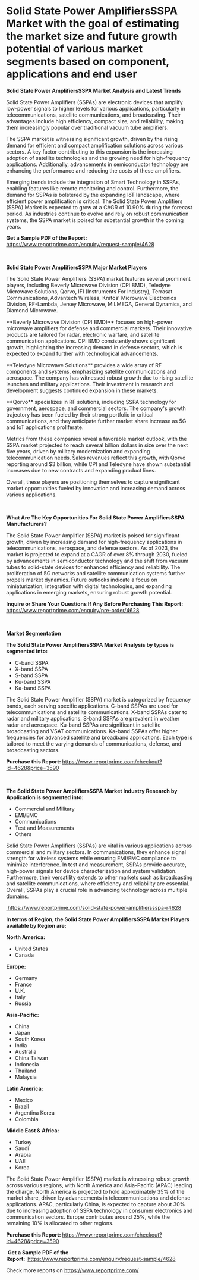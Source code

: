 <p><h1>Solid State Power AmplifiersSSPA Market with the goal of estimating the market size and future growth potential of various market segments based on component, applications and end user</h1></p><p><strong>Solid State Power AmplifiersSSPA Market Analysis and Latest Trends</strong></p>
<p><p>Solid State Power Amplifiers (SSPAs) are electronic devices that amplify low-power signals to higher levels for various applications, particularly in telecommunications, satellite communications, and broadcasting. Their advantages include high efficiency, compact size, and reliability, making them increasingly popular over traditional vacuum tube amplifiers.</p><p>The SSPA market is witnessing significant growth, driven by the rising demand for efficient and compact amplification solutions across various sectors. A key factor contributing to this expansion is the increasing adoption of satellite technologies and the growing need for high-frequency applications. Additionally, advancements in semiconductor technology are enhancing the performance and reducing the costs of these amplifiers.</p><p>Emerging trends include the integration of Smart Technology in SSPAs, enabling features like remote monitoring and control. Furthermore, the demand for SSPAs is bolstered by the expanding IoT landscape, where efficient power amplification is critical. The Solid State Power Amplifiers (SSPA) Market is expected to grow at a CAGR of 10.90% during the forecast period. As industries continue to evolve and rely on robust communication systems, the SSPA market is poised for substantial growth in the coming years.</p></p>
<p><strong>Get a Sample PDF of the Report:&nbsp;</strong> <a href="https://www.reportprime.com/enquiry/request-sample/4628?utm_campaign=3559&utm_medium=2&utm_source=Github&utm_content=ia&utm_term=19032025&utm_id=solid-state-power-amplifierssspa">https://www.reportprime.com/enquiry/request-sample/4628</a></p>
<p>&nbsp;</p>
<p><strong>Solid State Power AmplifiersSSPA Major Market Players</strong></p>
<p><p>The Solid State Power Amplifiers (SSPA) market features several prominent players, including Beverly Microwave Division (CPI BMD), Teledyne Microwave Solutions, Qorvo, IFI (Instruments For Industry), Terrasat Communications, Advantech Wireless, Kratos’ Microwave Electronics Division, RF-Lambda, Jersey Microwave, MILMEGA, General Dynamics, and Diamond Microwave.</p><p>**Beverly Microwave Division (CPI BMD)** focuses on high-power microwave amplifiers for defense and commercial markets. Their innovative products are tailored for radar, electronic warfare, and satellite communication applications. CPI BMD consistently shows significant growth, highlighting the increasing demand in defense sectors, which is expected to expand further with technological advancements.</p><p>**Teledyne Microwave Solutions** provides a wide array of RF components and systems, emphasizing satellite communications and aerospace. The company has witnessed robust growth due to rising satellite launches and military applications. Their investment in research and development suggests continued expansion in these markets.</p><p>**Qorvo** specializes in RF solutions, including SSPA technology for government, aerospace, and commercial sectors. The company's growth trajectory has been fueled by their strong portfolio in critical communications, and they anticipate further market share increase as 5G and IoT applications proliferate.</p><p>Metrics from these companies reveal a favorable market outlook, with the SSPA market projected to reach several billion dollars in size over the next five years, driven by military modernization and expanding telecommunication needs. Sales revenues reflect this growth, with Qorvo reporting around $3 billion, while CPI and Teledyne have shown substantial increases due to new contracts and expanding product lines.</p><p>Overall, these players are positioning themselves to capture significant market opportunities fueled by innovation and increasing demand across various applications.</p></p>
<p>&nbsp;</p>
<p><strong>What Are The Key Opportunities For Solid State Power AmplifiersSSPA Manufacturers?</strong></p>
<p><p>The Solid State Power Amplifier (SSPA) market is poised for significant growth, driven by increasing demand for high-frequency applications in telecommunications, aerospace, and defense sectors. As of 2023, the market is projected to expand at a CAGR of over 8% through 2030, fueled by advancements in semiconductor technology and the shift from vacuum tubes to solid-state devices for enhanced efficiency and reliability. The proliferation of 5G networks and satellite communication systems further propels market dynamics. Future outlooks indicate a focus on miniaturization, integration with digital technologies, and expanding applications in emerging markets, ensuring robust growth potential.</p></p>
<p><strong>Inquire or Share Your Questions If Any Before Purchasing This Report:</strong> <a href="https://www.reportprime.com/enquiry/pre-order/4628?utm_campaign=3559&utm_medium=2&utm_source=Github&utm_content=ia&utm_term=19032025&utm_id=solid-state-power-amplifierssspa">https://www.reportprime.com/enquiry/pre-order/4628</a></p>
<p>&nbsp;</p>
<p><strong>Market Segmentation</strong></p>
<p><strong>The Solid State Power AmplifiersSSPA Market Analysis by types is segmented into:</strong></p>
<p><ul><li>C-band SSPA</li><li>X-band SSPA</li><li>S-band SSPA</li><li>Ku-band SSPA</li><li>Ka-band SSPA</li></ul></p>
<p><p>The Solid State Power Amplifier (SSPA) market is categorized by frequency bands, each serving specific applications. C-band SSPAs are used for telecommunications and satellite communications. X-band SSPAs cater to radar and military applications. S-band SSPAs are prevalent in weather radar and aerospace. Ku-band SSPAs are significant in satellite broadcasting and VSAT communications. Ka-band SSPAs offer higher frequencies for advanced satellite and broadband applications. Each type is tailored to meet the varying demands of communications, defense, and broadcasting sectors.</p></p>
<p><strong>Purchase this Report:&nbsp;</strong><a href="https://www.reportprime.com/checkout?id=4628&price=3590&utm_campaign=3559&utm_medium=2&utm_source=Github&utm_content=ia&utm_term=19032025&utm_id=solid-state-power-amplifierssspa">https://www.reportprime.com/checkout?id=4628&price=3590</a></p>
<p>&nbsp;</p>
<p><strong>The Solid State Power AmplifiersSSPA Market Industry Research by Application is segmented into:</strong></p>
<p><ul><li>Commercial and Military</li><li>EMI/EMC</li><li>Communications</li><li>Test and Measurements</li><li>Others</li></ul></p>
<p><p>Solid State Power Amplifiers (SSPAs) are vital in various applications across commercial and military sectors. In communications, they enhance signal strength for wireless systems while ensuring EMI/EMC compliance to minimize interference. In test and measurement, SSPAs provide accurate, high-power signals for device characterization and system validation. Furthermore, their versatility extends to other markets such as broadcasting and satellite communications, where efficiency and reliability are essential. Overall, SSPAs play a crucial role in advancing technology across multiple domains.</p></p>
<p><a href="https://www.reportprime.com/solid-state-power-amplifierssspa-r4628?utm_campaign=3559&utm_medium=2&utm_source=Github&utm_content=ia&utm_term=19032025&utm_id=solid-state-power-amplifierssspa">&nbsp;https://www.reportprime.com/solid-state-power-amplifierssspa-r4628</a></p>
<p><strong>In terms of Region, the Solid State Power AmplifiersSSPA Market Players available by Region are:</strong></p>
<p>
    <p> <strong> North America: </strong>
        <ul>
            <li>United States</li>
            <li>Canada</li>
        </ul>
        </p> 
    <p> <strong> Europe: </strong>
        <ul>
            <li>Germany</li>
            <li>France</li>
            <li>U.K.</li>
            <li>Italy</li>
            <li>Russia</li>
        </ul>
        </p> 
    <p> <strong> Asia-Pacific: </strong>
        <ul>
            <li>China</li>
            <li>Japan</li>
            <li>South Korea</li>
            <li>India</li>
            <li>Australia</li>
            <li>China Taiwan</li>
            <li>Indonesia</li>
            <li>Thailand</li>
            <li>Malaysia</li>
        </ul>
        </p> 
    <p> <strong> Latin America: </strong>
        <ul>
            <li>Mexico</li>
            <li>Brazil</li>
            <li>Argentina Korea</li>
            <li>Colombia</li>
        </ul>
        </p> 
    <p> <strong> Middle East & Africa: </strong>
        <ul>
            <li>Turkey</li>
            <li>Saudi</li>
            <li>Arabia</li>
            <li>UAE</li>
            <li>Korea</li>
        </ul>
    </p>
    </p>
<p><p>The Solid State Power Amplifier (SSPA) market is witnessing robust growth across various regions, with North America and Asia-Pacific (APAC) leading the charge. North America is projected to hold approximately 35% of the market share, driven by advancements in telecommunications and defense applications. APAC, particularly China, is expected to capture about 30% due to increasing adoption of SSPA technology in consumer electronics and communication sectors. Europe contributes around 25%, while the remaining 10% is allocated to other regions.</p></p>
<p><strong>Purchase this Report: </strong><a href="https://www.reportprime.com/checkout?id=4628&price=3590&utm_campaign=3559&utm_medium=2&utm_source=Github&utm_content=ia&utm_term=19032025&utm_id=solid-state-power-amplifierssspa">https://www.reportprime.com/checkout?id=4628&price=3590</a></p>
<p>&nbsp;<strong>Get a Sample PDF of the Report:&nbsp;&nbsp;</strong><a href="https://www.reportprime.com/enquiry/request-sample/4628?utm_campaign=3559&utm_medium=2&utm_source=Github&utm_content=ia&utm_term=19032025&utm_id=solid-state-power-amplifierssspa">https://www.reportprime.com/enquiry/request-sample/4628</a></p>
<p><strong></strong></p>
<p>Check more reports on <a href="https://www.reportprime.com/?utm_campaign=3559&utm_medium=2&utm_source=Github&utm_content=ia&utm_term=19032025&utm_id=solid-state-power-amplifierssspa">https://www.reportprime.com/</a></p>